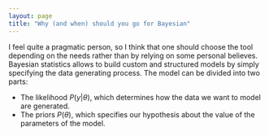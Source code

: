 ```yaml
---
layout: page
title: "Why (and when) should you go for Bayesian"
---
```

I feel quite a pragmatic person, so I think that one should choose the tool depending on the needs rather than by relying on some personal believes.
Bayesian statistics allows to build custom and structured models by simply specifying the data generating process.
The model can be divided into two parts:
- The likelihood $P(y | \theta)$, which determines how the data we want to model are generated.
- The priors $P(\theta)$, which specifies our hypothesis about the value of the parameters of the model.
